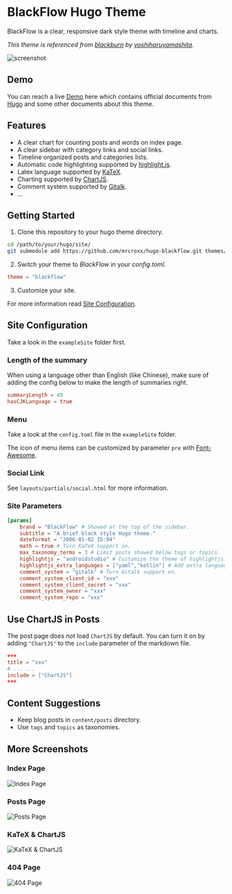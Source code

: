 # BlackFlow Hugo Theme

BlackFlow is a clear, responsive dark style theme with timeline and charts.

*This theme is referenced from [blackburn](<https://github.com/yoshiharuyamashita/blackburn>) by [yoshiharuyamashita](https://github.com/yoshiharuyamashita).*

![screenshot](https://raw.githubusercontent.com/mrcroxx/hugo-blackflow/master/images/screenshot.png)

## Demo

You can reach a live [Demo](<https://hugo-blackflow.github.io>) here which contains official documents from [Hugo](<https://gohugo.io/>) and some other documents about this theme.

## Features

- A clear chart for counting posts and words on index page.
- A clear sidebar with category links and social links.
- Timeline organized posts and categories lists.
- Automatic code highlighting supported by [highlight.js](https://highlightjs.org/).
- Latex language supported by [KaTeX](<https://katex.org/>).
- Charting supported by [ChartJS](<https://www.chartjs.org/>).
- Comment system supported by [Gitalk](<https://github.com/gitalk/gitalk>).
- ...

## Getting Started

1. Clone this repository to your hugo theme directory.

```bash
cd /path/to/your/hugo/site/
git submodule add https://github.com/mrcroxx/hugo-blackflow.git themes/blackflow
```

2. Switch your theme to *BlackFlow* in your *config.toml*.

```toml
theme = "blackflow"
```

3. Customize your site.

For more information read [Site Configuration](<#site-configuration>).

## Site Configuration<a name="site-configuration"></a>

Take a look in the `exampleSite` folder first.

### Length of the summary

When using a language other than English (like Chinese), make sure of adding the config below to make the length of summaries right.

```toml
summaryLength = 40
hasCJKLanguage = true
```

### Menu

Take a look at the `config.toml` file in the `exampleSite` folder.

The icon of menu items can be customized by parameter `pre` with [Font-Awesome](https://fontawesome.com/).

### Social Link

See `layouts/partials/social.html` for more information. 

### Site Parameters

```toml
[params]
    brand = "BlackFlow" # Showed at the top of the sidebar.
    subtitle = "A brief black style Hugo theme."
    dateformat = "2006-01-02 15:04"
    math = true # Turn KaTeX support on.
    max_taxonomy_terms = 3 # Limit posts showed below tags or topics.
    highlightjs = "androidstudio" # Customize the theme of highlightjs.
    highlightjs_extra_languages = ["yaml","kotlin"] # Add extra languages support.
    comment_system = "gitalk" # Turn Gitalk support on.
    comment_system_client_id = "xxx" 
    comment_system_client_secret = "xxx"
    comment_system_owner = "xxx"
    comment_system_repo = "xxx"
```

## Use ChartJS in Posts

The post page does not load `ChartJS` by default. You can turn it on by adding `"ChartJS"` to the `include` parameter of the markdown file.

```toml
+++
title = "xxx"
# ... ...
include = ["ChartJS"]
+++
```

## Content Suggestions

- Keep blog posts in `content/posts` directory.
- Use `tags` and `topics` as taxonomies.

## More Screenshots

### Index Page

![Index Page](<https://raw.githubusercontent.com/mrcroxx/hugo-blackflow/master/images/screenshot-index.png>)

### Posts Page

![Posts Page](<https://raw.githubusercontent.com/mrcroxx/hugo-blackflow/master/images/screenshot-posts.png>)

### KaTeX & ChartJS

![KaTeX & ChartJS](<https://raw.githubusercontent.com/mrcroxx/hugo-blackflow/master/images/screenshot-katex-chartjs.png>)

### 404 Page

![404 Page](<https://raw.githubusercontent.com/mrcroxx/hugo-blackflow/master/images/screenshot-404.png>)



